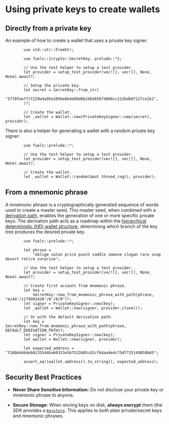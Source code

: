 # Using private keys to create wallets

## Directly from a private key

An example of how to create a wallet that uses a private key signer:

```rust,ignore
        use std::str::FromStr;

        use fuels::{crypto::SecretKey, prelude::*};

        // Use the test helper to setup a test provider.
        let provider = setup_test_provider(vec![], vec![], None, None).await?;

        // Setup the private key.
        let secret = SecretKey::from_str(
            "5f70feeff1f229e4a95e1056e8b4d80d0b24b565674860cc213bdb07127ce1b1",
        )?;

        // Create the wallet.
        let _wallet = Wallet::new(PrivateKeySigner::new(secret), provider);
```

There is also a helper for generating a wallet with a random private key signer:

```rust,ignore
        use fuels::prelude::*;

        // Use the test helper to setup a test provider.
        let provider = setup_test_provider(vec![], vec![], None, None).await?;

        // Create the wallet.
        let _wallet = Wallet::random(&mut thread_rng(), provider);
```

## From a mnemonic phrase

A mnemonic phrase is a cryptographically generated sequence of words used to create a master seed. This master seed, when combined with a [derivation path](https://thebitcoinmanual.com/articles/btc-derivation-path/), enables the generation of one or more specific private keys. The derivation path acts as a roadmap within the [hierarchical deterministic (HD) wallet structure](https://www.ledger.com/academy/crypto/what-are-hierarchical-deterministic-hd-wallets), determining which branch of the key tree produces the desired private key.

```rust,ignore
        use fuels::prelude::*;

        let phrase =
            "oblige salon price punch saddle immune slogan rare snap desert retire surprise";

        // Use the test helper to setup a test provider.
        let provider = setup_test_provider(vec![], vec![], None, None).await?;

        // Create first account from mnemonic phrase.
        let key =
            SecretKey::new_from_mnemonic_phrase_with_path(phrase, "m/44'/1179993420'/0'/0/0")?;
        let signer = PrivateKeySigner::new(key);
        let _wallet = Wallet::new(signer, provider.clone());

        // Or with the default derivation path.
        let key = SecretKey::new_from_mnemonic_phrase_with_path(phrase, DEFAULT_DERIVATION_PATH)?;
        let signer = PrivateKeySigner::new(key);
        let wallet = Wallet::new(signer, provider);

        let expected_address = "f18b6446deb8135544ba60333e5b7522685cd2cf64aa4e4c75df725149850b65";

        assert_eq!(wallet.address().to_string(), expected_address);
```

## Security Best Practices

- **Never Share Sensitive Information:**
  Do not disclose your private key or mnemonic phrase to anyone.

- **Secure Storage:**
  When storing keys on disk, **always encrypt** them (the SDK provides a [`Keystore`](./keystore.md). This applies to both plain private/secret keys and mnemonic phrases.
